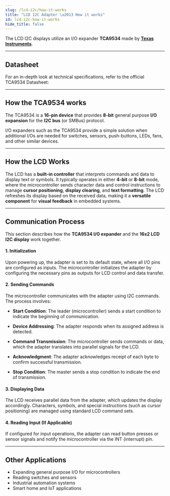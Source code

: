 ```yaml
---
slug: /lcd-i2c/how-it-works
title: "LCD I2C Adapter \u2013 How it works"
id: lcd-i2c-how-it-works
hide_title: false
---
```

The LCD I2C displays utilize an I/O expander **TCA9534** made by [**Texas Instruments**](https://www.ti.com/product/TCA9534). 

<CenteredImage src="/img/lcd-i2c/lcd-i2c_onboardd.png" alt="TCA9534 on board" caption="TCA9534 on board" width="500px" />

---

## Datasheet

For an in-depth look at technical specifications, refer to the official TCA9534 Datasheet:  

<QuickLink  
  title="TCA9534 Datasheet"  
  description="Detailed technical documentation for the TCA9534"  
  url="https://soldered.com/productdata/2022/03/Soldered_tca9534_datasheet.pdf"  
/>  

---

## How the TCA9534 works

The TCA9534 is a **16-pin device** that provides **8-bit** general purpose **I/O expansion** for the **I2C bus** (or SMBus) protocol.

I/O expanders such as the TCA9534 provide a simple solution when additional I/Os are needed for switches, sensors, push-buttons, LEDs, fans, and other similar devices.

<CenteredImage src="/img/lcd-i2c/tca_schematic.png" alt="tca schematic" caption="TCA9534 simplified schematic" width="500px" />

---

## How the LCD Works

The LCD has a **built-in controller** that interprets commands and data to display text or symbols. It typically operates in either **4-bit** or **8-bit** mode, where the microcontroller sends character data and control instructions to manage **cursor positioning**, **display clearing**, and **text formatting**. The LCD refreshes its display based on the received data, making it a **versatile component** for **visual feedback** in embedded systems.

<CenteredImage src="/img/lcd-i2c/333171.png" alt="lcd pic" caption="LCD I2C display" width="400px" />

---

## Communication Process

This section describes how the **TCA9534 I/O expander** and the **16x2 LCD I2C display** work together.

#### 1. Initialization

Upon powering up, the adapter is set to its default state, where all I/O pins are configured as inputs. The microcontroller initializes the adapter by configuring the necessary pins as outputs for LCD control and data transfer.

#### 2. Sending Commands

The microcontroller communicates with the adapter using I2C commands. The process involves:

- **Start Condition**: The leader (microcontroller) sends a start condition to indicate the beginning of communication.

- **Device Addressing**: The adapter responds when its assigned address is detected.

- **Command Transmission**: The microcontroller sends commands or data, which the adapter translates into parallel signals for the LCD.

- **Acknowledgment**: The adapter acknowledges receipt of each byte to confirm successful transmission.

- **Stop Condition**: The master sends a stop condition to indicate the end of transmission.

#### 3. Displaying Data

The LCD receives parallel data from the adapter, which updates the display accordingly. Characters, symbols, and special instructions (such as cursor positioning) are managed using standard LCD command sets.

<CenteredImage src="/img/lcd-i2c/lcd_displaying_data.png" alt="lcd data display" caption="LCD character patterns" width="600px" />

#### 4. Reading Input (If Applicable)

If configured for input operations, the adapter can read button presses or sensor signals and notify the microcontroller via the INT (interrupt) pin.

---

## Other Applications

- Expanding general purpose I/O for microcontrollers
- Reading switches and sensors
- Industrial automation systems
- Smart home and IoT applications
